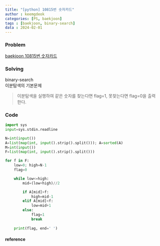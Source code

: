 ```yaml
---
title: "[python] 10815번 숫자카드"
author : keemgdeok
categories: [PS, baekjoon]
tags : [baekjoon, binary-search]
data : 2024-02-01
---
```



### Problem
[baekjoon 10815번 숫자카드](https://www.acmicpc.net/problem/10815)




### Solving
binary-search  
이분탐색의 기본문제

> 이분탐색을 실행하여 같은 숫자를 찾는다면 flag=1, 못찾는다면 flag=0을 출력한다.



### Code
```py
import sys
input=sys.stdin.readline

N=int(input())
A=list(map(int, input().strip().split())); A=sorted(A)
M=int(input())
F=list(map(int, input().strip().split()))

for f in F:
    low=0; high=N-1
    flag=0

    while low<=high:
        mid=(low+high)//2

        if A[mid]>f:
            high=mid-1
        elif A[mid]<f:
            low=mid+1
        else:
            flag=1
            break
    
    print(flag, end=' ')

```


#### reference


